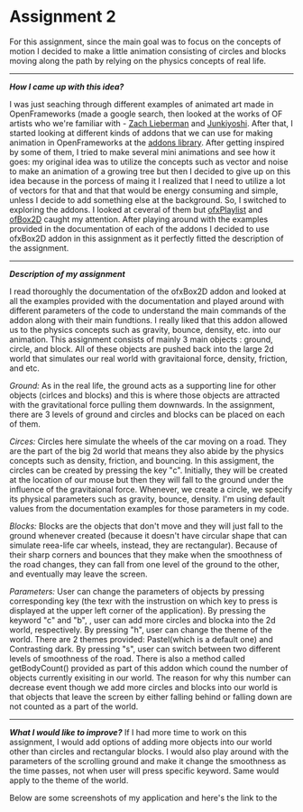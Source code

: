 # Assignment 2 

For this assignment, since the main goal was to focus on the concepts of motion I decided to make a little animation consisting of circles and blocks moving along the path by relying on the physics concepts of real life.

***
***How I came up with this idea?***

I was just seaching through different examples of animated art made in OpenFrameworks (made a google search, then looked at the works of OF artists who we're familiar with - [Zach Lieberman](https://openframeworks.cc/ofBook/chapters/animation.html) and [Junkiyoshi](https://junkiyoshi.com). After that, I started looking at different kinds of addons that we can use for making animation in OpenFrameworks at the [addons library](https://ofxaddons.com/categories). After getting inspired by some of them, I tried to make several mini animations and see how it goes: my original idea was to utilize the concepts such as vector and noise to make an animation of a growing tree but then I decided to give up on this idea because in the porcess of maing it I realized that I need to utilize a lot of vectors for that and that that would be energy consuming and simple, unless I decide to add something else at the background. So, I switched to exploring the addons. I looked at ceveral of them but [ofxPlaylist](https://github.com/tgfrerer/ofxPlaylist) and [ofBox2D](https://github.com/vanderlin/ofxBox2d) caught my attention. After playing around with the examples provided in the documentation of each of the addons I decided to use ofxBox2D addon in this assignment as it perfectly fitted the description of the assignment.

***
***Description of my assignment***

I read thoroughly the documentation of the ofxBox2D addon and looked at all the examples provided with the documentation and played around with different parameters of the code to understand the main commands of the addon along with their main fundtions. I really liked that this addon allowed us to the physics concepts such as gravity, bounce, density, etc. into our animation.
This assignment consists of mainly 3 main objects : ground, circle, and block. All of these objects are pushed back into the large 2d world that simulates our real world with gravitaional force, density, friction, and etc.

*Ground:* As in the real life, the ground acts as a supporting line for other objects (cirlces and blocks) and this is where those objects are attracted with the gravitational force pulling them downwards. In the assignment, there are 3 levels of ground and circles and blocks can be placed on each of them.

*Circes:* Circles here simulate the wheels of the car moving on a road. They are the part of the big 2d world that means they also abide by the physics concepts such as density, friction, and bouncing. In this assigment, the circles can be created by pressing the key "c". Initially, they will be created at the location of our mouse but then they will fall to the ground under the influence of the gravitaional force. Whenever, we create a circle, we specify its physical parameters such as gravity, bounce, density. I'm using default values from the documentation examples for those parameters in my code.

*Blocks:* Blocks are the objects that don't move and they will just fall to the ground whenever created (because it doesn't have circular shape that can simulate reea-life car wheels, instead, they are rectangular). Because of their sharp corners and bounces that they make when the smoothness of the road changes, they can fall from one level of the ground to the other, and eventually may leave the screen.

*Parameters:* User can change the parameters of objects by pressing corresponding key (the texr with the instrustion on which key to press is displayed at the upper left corner of the application). By pressing the keyword "c" and "b", , user can add more circles and blocka into the 2d world, respectively. By pressing "h", user can change the theme of the world. There are 2 themes provided: Pastel(which is a default one) and Contrasting dark.
By pressing "s", user can switch between two different levels of smoothness of the road. There is also a method called getBodyCount() provided as part of this addon which cound the number of objects currently exisiting in our world. The reason for why this number can decrease event though we add more circles and blocks into our world is that objects that leave the screen by either falling behind or falling down are not counted as a part of the world.

***
***What I would like to improve?***
If I had more time to work on this assignment, I would add options of adding more objects into our world other than circles and rectangular blocks. I would also play around with the parameters of the scrolling ground and make it change the smoothness as the time passes, not when user will press specific keyword. Same would apply to the theme of the world.

Below are some screenshots of my application and here's the link to the 

